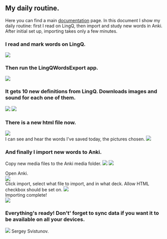 ## My daily routine.

Here you can find a main [documentation](doc/README.md) page.
In this document I show my daily routine: first I read on LingQ, then import and study new words in Anki.
<br> After initial set up, importing takes only a few minutes.

### I read and mark words on LingQ.
![](a11.png)

### Then run the LingQWordsExport app.
![](a15.png)

### It gets 10 new definitions from LingQ. Downloads images and sound for each one of them.
![](a17.png)
![](a18.png)

### There is a new html file now. 
![](a20.png) <br>
I can see and hear the words I've saved today, the pictures chosen.
![](a22.png) <br>

### And finally I import new words to Anki.
Copy new media files to the Anki media folder.
![](a25.png)
![](a26.png)

Open Anki. <br>
![](a28.png) <br>
Click import, select what file to import, and in what deck. Allow HTML checkbox should be set on.
![](a29.png) <br>
Importing complete! <br>
![](a30.png)

### Everything's ready! Don't' forget to sync data if you want it to be available on all your devices.
![](a33.png)
Sergey Svistunov.
